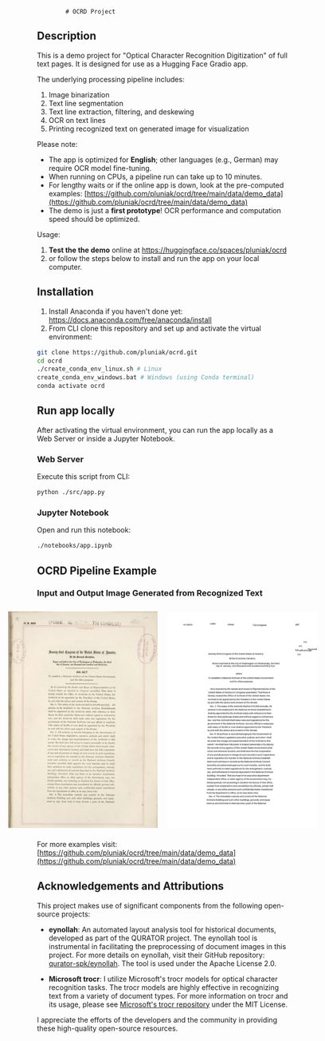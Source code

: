             # OCRD Project

## Description
This is a demo project for "Optical Character Recognition Digitization" of full text pages. It is designed for use as a Hugging Face Gradio app. 

The underlying processing pipeline includes:
  1. Image binarization
  2. Text line segmentation
  3. Text line extraction, filtering, and deskewing
  4. OCR on text lines
  5. Printing recognized text on generated image for visualization

Please note:
- The app is optimized for **English**; other languages (e.g., German) may require OCR model fine-tuning.
- When running on CPUs, a pipeline run can take up to 10 minutes.
- For lengthy waits or if the online app is down, look at the pre-computed examples: [https://github.com/pluniak/ocrd/tree/main/data/demo_data](https://github.com/pluniak/ocrd/tree/main/data/demo_data)
- The demo is just a **first prototype**! OCR performance and computation speed should be optimized.

Usage:
  1. **Test the the demo** online at https://huggingface.co/spaces/pluniak/ocrd
  2. or follow the steps below to install and run the app on your local computer.

## Installation
  1. Install Anaconda if you haven't done yet: https://docs.anaconda.com/free/anaconda/install
  2. From CLI clone this repository and set up and activate the virtual environment:
```bash
git clone https://github.com/pluniak/ocrd.git
cd ocrd
./create_conda_env_linux.sh # Linux
create_conda_env_windows.bat # Windows (using Conda terminal)
conda activate ocrd
```

## Run app locally
After activating the virtual environment, you can run the app locally as a Web Server or inside a Jupyter Notebook.
### Web Server
Execute this script from CLI:
```bash
python ./src/app.py
```
### Jupyter Notebook
Open and run this notebook:
```bash
./notebooks/app.ipynb
```

## OCRD Pipeline Example

### Input and Output Image Generated from Recognized Text

<div style="display: flex; justify-content: center; align-items: center;">
  <img src="./data/demo_data/act_image.jpg" alt="Input Image" width="300" style="margin: 10px;"/>
  <img src="./data/demo_data/act_genImg.jpg" alt="Output Image" width="300" style="margin: 10px;"/>
</div>

For more examples visit: [https://github.com/pluniak/ocrd/tree/main/data/demo_data](https://github.com/pluniak/ocrd/tree/main/data/demo_data)


## Acknowledgements and Attributions

This project makes use of significant components from the following open-source projects:

- **eynollah**: An automated layout analysis tool for historical documents, developed as part of the QURATOR project. The eynollah tool is instrumental in facilitating the preprocessing of document images in this project. For more details on eynollah, visit their GitHub repository: [qurator-spk/eynollah](https://github.com/qurator-spk/eynollah). The tool is used under the Apache License 2.0.

- **Microsoft trocr**: I utilize Microsoft's trocr models for optical character recognition tasks. The trocr models are highly effective in recognizing text from a variety of document types. For more information on trocr and its usage, please see [Microsoft's trocr repository](https://github.com/microsoft/unilm) under the MIT License.

I appreciate the efforts of the developers and the community in providing these high-quality open-source resources.
